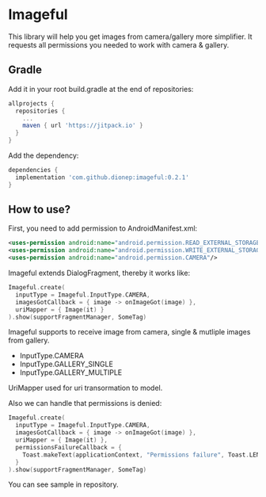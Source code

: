 # Imageful
This library will help you get images from camera/gallery more simplifier. It requests all permissions you needed to work with camera & gallery.

## Gradle
Add it in your root build.gradle at the end of repositories:
```groovy
allprojects {
  repositories {
    ...
    maven { url 'https://jitpack.io' }
  }
}
```
Add the dependency:
```groovy
dependencies {
  implementation 'com.github.dionep:imageful:0.2.1'
}
```

## How to use?
First, you need to add permission to AndroidManifest.xml:
```xml
<uses-permission android:name="android.permission.READ_EXTERNAL_STORAGE"/>
<uses-permission android:name="android.permission.WRITE_EXTERNAL_STORAGE"/>
<uses-permission android:name="android.permission.CAMERA"/>
```

Imageful extends DialogFragment, thereby it works like:
```kotlin
Imageful.create(
  inputType = Imageful.InputType.CAMERA,
  imagesGotCallback = { image -> onImageGot(image) },
  uriMapper = { Image(it) }
).show(supportFragmentManager, SomeTag)
```

Imageful supports to receive image from camera, single & mutliple images from gallery.
- InputType.CAMERA
- InputType.GALLERY_SINGLE
- InputType.GALLERY_MULTIPLE

UriMapper used for uri transormation to model.

Also we can handle that permissions is denied:
```kotlin
Imageful.create(
  inputType = Imageful.InputType.CAMERA,
  imagesGotCallback = { image -> onImageGot(image) },
  uriMapper = { Image(it) },
  permissionsFailureCallback = {
    Toast.makeText(applicationContext, "Permissions failure", Toast.LENGTH_LONG).show()
  }
).show(supportFragmentManager, SomeTag)
```

You can see sample in repository.
